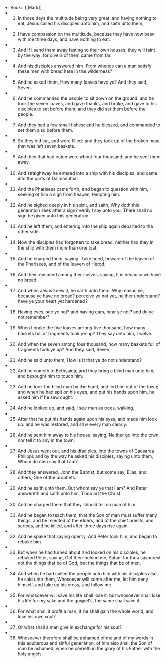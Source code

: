 - Book:: [[Mark]]
- 1. In those days the multitude being very great, and having nothing to eat, Jesus called his disciples unto him, and saith unto them,
- 2. I have compassion on the multitude, because they have now been with me three days, and have nothing to eat:
- 3. And if I send them away fasting to their own houses, they will faint by the way: for divers of them came from far.
- 4. And his disciples answered him, From whence can a man satisfy these men with bread here in the wilderness?
- 5. And he asked them, How many loaves have ye? And they said, Seven.
- 6. And he commanded the people to sit down on the ground: and he took the seven loaves, and gave thanks, and brake, and gave to his disciples to set before them; and they did set them before the people.
- 7. And they had a few small fishes: and he blessed, and commanded to set them also before them.
- 8. So they did eat, and were filled: and they took up of the broken meat that was left seven baskets.
- 9. And they that had eaten were about four thousand: and he sent them away.
- 10. And straightway he entered into a ship with his disciples, and came into the parts of Dalmanutha.
- 11. And the Pharisees came forth, and began to question with him, seeking of him a sign from heaven, tempting him.
- 12. And he sighed deeply in his spirit, and saith, Why doth this generation seek after a sign? verily I say unto you, There shall no sign be given unto this generation.
- 13. And he left them, and entering into the ship again departed to the other side.
- 14. Now the disciples had forgotten to take bread, neither had they in the ship with them more than one loaf.
- 15. And he charged them, saying, Take heed, beware of the leaven of the Pharisees, and of the leaven of Herod.
- 16. And they reasoned among themselves, saying, It is because we have no bread.
- 17. And when Jesus knew it, he saith unto them, Why reason ye, because ye have no bread? perceive ye not yet, neither understand? have ye your heart yet hardened?
- 18. Having eyes, see ye not? and having ears, hear ye not? and do ye not remember?
- 19. When I brake the five loaves among five thousand, how many baskets full of fragments took ye up? They say unto him, Twelve.
- 20. And when the seven among four thousand, how many baskets full of fragments took ye up? And they said, Seven.
- 21. And he said unto them, How is it that ye do not understand?
- 22. And he cometh to Bethsaida; and they bring a blind man unto him, and besought him to touch him.
- 23. And he took the blind man by the hand, and led him out of the town; and when he had spit on his eyes, and put his hands upon him, he asked him if he saw ought.
- 24. And he looked up, and said, I see men as trees, walking.
- 25. After that he put his hands again upon his eyes, and made him look up: and he was restored, and saw every man clearly.
- 26. And he sent him away to his house, saying, Neither go into the town, nor tell it to any in the town.
- 27. And Jesus went out, and his disciples, into the towns of Caesarea Philippi: and by the way he asked his disciples, saying unto them, Whom do men say that I am?
- 28. And they answered, John the Baptist; but some say, Elias; and others, One of the prophets.
- 29. And he saith unto them, But whom say ye that I am? And Peter answereth and saith unto him, Thou art the Christ.
- 30. And he charged them that they should tell no man of him.
- 31. And he began to teach them, that the Son of man must suffer many things, and be rejected of the elders, and of the chief priests, and scribes, and be killed, and after three days rise again.
- 32. And he spake that saying openly. And Peter took him, and began to rebuke him.
- 33. But when he had turned about and looked on his disciples, he rebuked Peter, saying, Get thee behind me, Satan: for thou savourest not the things that be of God, but the things that be of men.
- 34. And when he had called the people unto him with his disciples also, he said unto them, Whosoever will come after me, let him deny himself, and take up his cross, and follow me.
- 35. For whosoever will save his life shall lose it; but whosoever shall lose his life for my sake and the gospel's, the same shall save it.
- 36. For what shall it profit a man, if he shall gain the whole world, and lose his own soul?
- 37. Or what shall a man give in exchange for his soul?
- 38. Whosoever therefore shall be ashamed of me and of my words in this adulterous and sinful generation; of him also shall the Son of man be ashamed, when he cometh in the glory of his Father with the holy angels.
